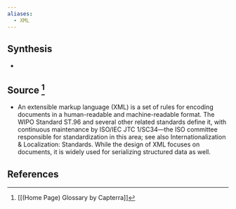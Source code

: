 ```yaml
---
aliases:
  - XML
---
```

## Synthesis
- 
## Source [^1]
- An extensible markup language (XML) is a set of rules for encoding documents in a human-readable and machine-readable format. The WIPO Standard ST.96 and several other related standards define it, with continuous maintenance by ISO/IEC JTC 1/SC34—the ISO committee responsible for standardization in this area; see also Internationalization & Localization: Standards. While the design of XML focuses on documents, it is widely used for serializing structured data as well.
## References

[^1]: [[(Home Page) Glossary by Capterra]]